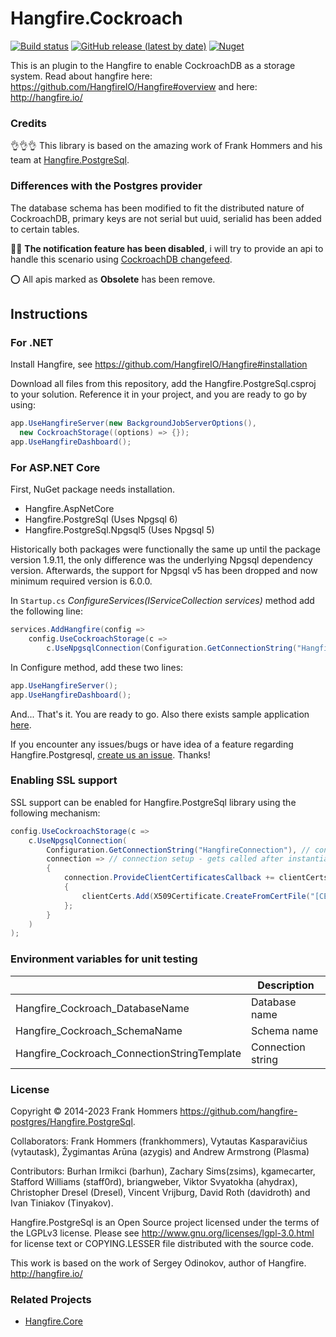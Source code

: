 ﻿# Hangfire.Cockroach

[![Build status](https://github.com/TeddyAlbina/Hangfire.Cockroach/actions/workflows/pack.yml/badge.svg)](https://github.com/TeddyAlbina/Hangfire.Cockroach/actions/workflows/pack.yml) [![GitHub release (latest by date)](https://img.shields.io/github/v/release/hangfire-cockroach/Hangfire.Cockroach?label=Release)](https://github.com/TeddyAlbina/Hangfire.Cockroach/releases/latest) [![Nuget](https://img.shields.io/nuget/v/Hangfire.Cockroach?label=NuGet)](https://www.nuget.org/packages/Hangfire.Cockroach)

This is an plugin to the Hangfire to enable CockroachDB as a storage system.
Read about hangfire here: https://github.com/HangfireIO/Hangfire#overview
and here: http://hangfire.io/


### Credits

👌👌👌 This library is based on the amazing work of Frank Hommers and his team at [Hangfire.PostgreSql](https://github.com/hangfire-postgres/).


### Differences with the Postgres provider

The database schema has been modified to fit the distributed nature of CockroachDB, primary keys are not serial but uuid, serialid has been added to certain tables.

🚧🚧 **The notification feature has been disabled**, i will try to provide an api to handle this scenario using [CockroachDB changefeed](https://www.cockroachlabs.com/docs/stable/create-changefeed).


⭕ All apis marked as **Obsolete** has been remove.


## Instructions

### For .NET

Install Hangfire, see https://github.com/HangfireIO/Hangfire#installation

Download all files from this repository, add the Hangfire.PostgreSql.csproj to your solution.
Reference it in your project, and you are ready to go by using:

```csharp
app.UseHangfireServer(new BackgroundJobServerOptions(),
  new CockroachStorage((options) => {});
app.UseHangfireDashboard();
```

### For ASP.NET Core

First, NuGet package needs installation.

- Hangfire.AspNetCore
- Hangfire.PostgreSql (Uses Npgsql 6)
- Hangfire.PostgreSql.Npgsql5 (Uses Npgsql 5)

Historically both packages were functionally the same up until the package version 1.9.11, the only difference was the underlying Npgsql dependency version. Afterwards, the support for Npgsql v5 has been dropped and now minimum required version is 6.0.0.

In `Startup.cs` _ConfigureServices(IServiceCollection services)_ method add the following line:

```csharp
services.AddHangfire(config =>
    config.UseCockroachStorage(c =>
        c.UseNpgsqlConnection(Configuration.GetConnectionString("HangfireConnection"))));
```

In Configure method, add these two lines:

```csharp
app.UseHangfireServer();
app.UseHangfireDashboard();
```

And... That's it. You are ready to go. Also there exists sample application [here](https://github.com/hangfire-postgres/Hangfire.PostgreSql/releases/download/1.4.8.1/aspnetcore_hangfire_sample.zip).

If you encounter any issues/bugs or have idea of a feature regarding Hangfire.Postgresql, [create us an issue](https://github.com/hangfire-postgres/Hangfire.PostgreSql/issues/new). Thanks!

### Enabling SSL support

SSL support can be enabled for Hangfire.PostgreSql library using the following mechanism:

```csharp
config.UseCockroachStorage(c =>
    c.UseNpgsqlConnection(
        Configuration.GetConnectionString("HangfireConnection"), // connection string,
        connection => // connection setup - gets called after instantiating the connection and before any calls to DB are made
        {
            connection.ProvideClientCertificatesCallback += clientCerts =>
            {
                clientCerts.Add(X509Certificate.CreateFromCertFile("[CERT_FILENAME]"));
            };
        }
    )
);
```
 
### Environment variables for unit testing

|  | Description |
|--|--|
|Hangfire_Cockroach_DatabaseName  | Database name |
| Hangfire_Cockroach_SchemaName | Schema name |
| Hangfire_Cockroach_ConnectionStringTemplate | Connection string  |


### License

Copyright © 2014-2023 Frank Hommers https://github.com/hangfire-postgres/Hangfire.PostgreSql.

Collaborators:
Frank Hommers (frankhommers), Vytautas Kasparavičius (vytautask), Žygimantas Arūna (azygis) and Andrew Armstrong (Plasma)

Contributors:
Burhan Irmikci (barhun), Zachary Sims(zsims), kgamecarter, Stafford Williams (staff0rd), briangweber, Viktor Svyatokha (ahydrax), Christopher Dresel (Dresel), Vincent Vrijburg, David Roth (davidroth) and Ivan Tiniakov (Tinyakov).

Hangfire.PostgreSql is an Open Source project licensed under the terms of the LGPLv3 license. Please see http://www.gnu.org/licenses/lgpl-3.0.html for license text or COPYING.LESSER file distributed with the source code.

This work is based on the work of Sergey Odinokov, author of Hangfire. <http://hangfire.io/>

### Related Projects

- [Hangfire.Core](https://github.com/HangfireIO/Hangfire)
